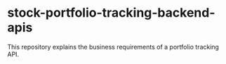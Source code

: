 # stock-portfolio-tracking-backend-apis
This repository  explains the business requirements of a portfolio tracking API.

